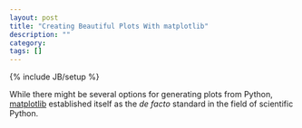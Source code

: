 ```yaml
---
layout: post
title: "Creating Beautiful Plots With matplotlib"
description: ""
category: 
tags: []
---
```

{% include JB/setup %}

While there might be several options for generating plots from Python, [matplotlib](http://matplotlib.org/) established itself as the _de facto_ standard in the field of scientific Python.
